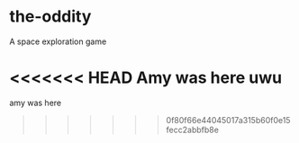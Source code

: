 # the-oddity
A space exploration game

<<<<<<< HEAD
Amy was here uwu
=======
amy was here







>>>>>>> 0f80f66e44045017a315b60f0e15fecc2abbfb8e
